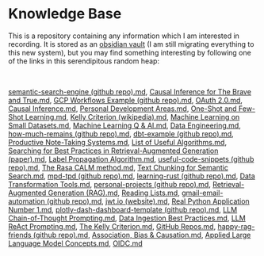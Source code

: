 # Knowledge Base

This is a repository containing any information which I am interested in recording. It is stored as an [obsidian vault](https://obsidian.md/) (I am still migrating everything to this new system), but you may find something interesting by following one of the links in this serendipitous random heap:

<br>

[semantic-search-engine (github repo).md](./obsidian-vault/2%20-%20Full%20Notes/semantic-search-engine%20(github%20repo).md), [Causal Inference for The Brave and True.md](./obsidian-vault/3%20-%20Source%20Material/Causal%20Inference%20for%20The%20Brave%20and%20True.md), [GCP Workflows Example (github repo).md](./obsidian-vault/2%20-%20Full%20Notes/GCP%20Workflows%20Example%20(github%20repo).md), [OAuth 2.0.md](./obsidian-vault/2%20-%20Full%20Notes/OAuth%202.0.md), [Causal Inference.md](./obsidian-vault/4%20-%20Maps%20of%20Content/Causal%20Inference.md), [Personal Development Areas.md](./obsidian-vault/4%20-%20Maps%20of%20Content/Personal%20Development%20Areas.md), [One-Shot and Few-Shot Learning.md](./obsidian-vault/2%20-%20Full%20Notes/One-Shot%20and%20Few-Shot%20Learning.md), [Kelly Criterion (wikipedia).md](./obsidian-vault/3%20-%20Source%20Material/Kelly%20Criterion%20(wikipedia).md), [Machine Learning on Small Datasets.md](./obsidian-vault/4%20-%20Maps%20of%20Content/Machine%20Learning%20on%20Small%20Datasets.md), [Machine Learning Q & AI.md](./obsidian-vault/3%20-%20Source%20Material/Machine%20Learning%20Q%20&%20AI.md), [Data Engineering.md](./obsidian-vault/4%20-%20Maps%20of%20Content/Data%20Engineering.md), [how-much-remains (github repo).md](./obsidian-vault/2%20-%20Full%20Notes/how-much-remains%20(github%20repo).md), [dbt-example (github repo).md](./obsidian-vault/2%20-%20Full%20Notes/dbt-example%20(github%20repo).md), [Productive Note-Taking Systems.md](./obsidian-vault/2%20-%20Full%20Notes/Productive%20Note-Taking%20Systems.md), [List of Useful Algorithms.md](./obsidian-vault/4%20-%20Maps%20of%20Content/List%20of%20Useful%20Algorithms.md), [Searching for Best Practices in Retrieval-Augmented Generation (paper).md](./obsidian-vault/3%20-%20Source%20Material/Searching%20for%20Best%20Practices%20in%20Retrieval-Augmented%20Generation%20(paper).md), [Label Propagation Algorithm.md](./obsidian-vault/2%20-%20Full%20Notes/Label%20Propagation%20Algorithm.md), [useful-code-snippets (github repo).md](./obsidian-vault/2%20-%20Full%20Notes/useful-code-snippets%20(github%20repo).md), [The Rasa CALM method.md](./obsidian-vault/2%20-%20Full%20Notes/The%20Rasa%20CALM%20method.md), [Text Chunking for Semantic Search.md](./obsidian-vault/2%20-%20Full%20Notes/Text%20Chunking%20for%20Semantic%20Search.md), [mpd-tpd (github repo).md](./obsidian-vault/2%20-%20Full%20Notes/mpd-tpd%20(github%20repo).md), [learning-rust (github repo).md](./obsidian-vault/2%20-%20Full%20Notes/learning-rust%20(github%20repo).md), [Data Transformation Tools.md](./obsidian-vault/2%20-%20Full%20Notes/Data%20Transformation%20Tools.md), [personal-projects (github repo).md](./obsidian-vault/2%20-%20Full%20Notes/personal-projects%20(github%20repo).md), [Retrieval-Augmented Generation (RAG).md](./obsidian-vault/2%20-%20Full%20Notes/Retrieval-Augmented%20Generation%20(RAG).md), [Reading Lists.md](./obsidian-vault/4%20-%20Maps%20of%20Content/Reading%20Lists.md), [gmail-email-automation (github repo).md](./obsidian-vault/2%20-%20Full%20Notes/gmail-email-automation%20(github%20repo).md), [jwt.io (website).md](./obsidian-vault/3%20-%20Source%20Material/jwt.io%20(website).md), [Real Python Application Number 1.md](./obsidian-vault/2%20-%20Full%20Notes/Real%20Python%20Application%20Number%201.md), [plotly-dash-dashboard-template (github repo).md](./obsidian-vault/2%20-%20Full%20Notes/plotly-dash-dashboard-template%20(github%20repo).md), [LLM Chain-of-Thought Prompting.md](./obsidian-vault/2%20-%20Full%20Notes/LLM%20Chain-of-Thought%20Prompting.md), [Data Ingestion Best Practices.md](./obsidian-vault/2%20-%20Full%20Notes/Data%20Ingestion%20Best%20Practices.md), [LLM ReAct Prompting.md](./obsidian-vault/2%20-%20Full%20Notes/LLM%20ReAct%20Prompting.md), [The Kelly Criterion.md](./obsidian-vault/2%20-%20Full%20Notes/The%20Kelly%20Criterion.md), [GitHub Repos.md](./obsidian-vault/4%20-%20Maps%20of%20Content/GitHub%20Repos.md), [happy-rag-friends (github repo).md](./obsidian-vault/2%20-%20Full%20Notes/happy-rag-friends%20(github%20repo).md), [Association, Bias & Causation.md](./obsidian-vault/2%20-%20Full%20Notes/Association,%20Bias%20&%20Causation.md), [Applied Large Language Model Concepts.md](./obsidian-vault/4%20-%20Maps%20of%20Content/Applied%20Large%20Language%20Model%20Concepts.md), [OIDC.md](./obsidian-vault/2%20-%20Full%20Notes/OIDC.md)